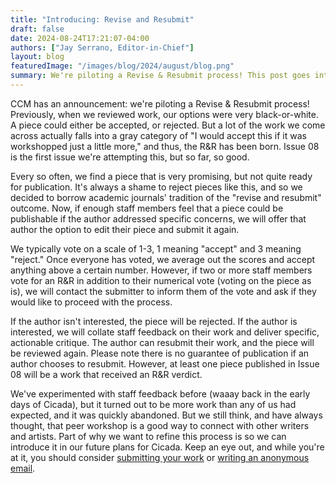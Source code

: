 ```yaml
---
title: "Introducing: Revise and Resubmit"
draft: false
date: 2024-08-24T17:21:07-04:00
authors: ["Jay Serrano, Editor-in-Chief"]
layout: blog
featuredImage: "/images/blog/2024/august/blog.png"
summary: We're piloting a Revise & Resubmit process! This post goes into more detail about what to expect.
---
```


CCM has an announcement: we're piloting a Revise & Resubmit process! Previously, when we reviewed work, our options were very black-or-white. A piece could either be accepted, or rejected. But a lot of the work we come across actually falls into a gray category of "I would accept this if it was workshopped just a little more," and thus, the R&R has been born. Issue 08 is the first issue we're attempting this, but so far, so good. 

Every so often, we find a piece that is very promising, but not quite ready for publication. It's always a shame to reject pieces like this, and so we decided to borrow academic journals' tradition of the "revise and resubmit" outcome. Now, if enough staff members feel that a piece could be publishable if the author addressed specific concerns, we will offer that author the option to edit their piece and submit it again. 

We typically vote on a scale of 1-3, 1 meaning "accept" and 3 meaning "reject." Once everyone has voted, we average out the scores and accept anything above a certain number. However, if two or more staff members vote for an R&R in addition to their numerical vote (voting on the piece as is), we will contact the submitter to inform them of the vote and ask if they would like to proceed with the process. 

If the author isn't interested, the piece will be rejected. If the author is interested, we will collate staff feedback on their work and deliver specific, actionable critique. The author can resubmit their work, and the piece will be reviewed again. Please note there is no guarantee of publication if an author chooses to resubmit. However, at least one piece published in Issue 08 will be a work that received an R&R verdict. 

We've experimented with staff feedback before (waaay back in the early days of Cicada), but it turned out to be more work than any of us had expected, and it was quickly abandoned. But we still think, and have always thought, that peer workshop is a good way to connect with other writers and artists. Part of why we want to refine this process is so we can introduce it in our future plans for Cicada. Keep an eye out, and while you're at it, you should consider [submitting your work](/submit) or [writing an anonymous email](https://tally.so/r/wd6egr).